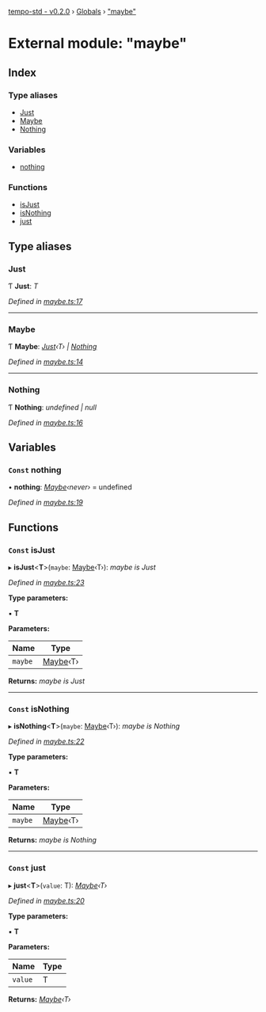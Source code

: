 [tempo-std - v0.2.0](../README.md) › [Globals](../globals.md) › ["maybe"](_maybe_.md)

# External module: "maybe"

## Index

### Type aliases

* [Just](_maybe_.md#just)
* [Maybe](_maybe_.md#maybe)
* [Nothing](_maybe_.md#nothing)

### Variables

* [nothing](_maybe_.md#const-nothing)

### Functions

* [isJust](_maybe_.md#const-isjust)
* [isNothing](_maybe_.md#const-isnothing)
* [just](_maybe_.md#const-just)

## Type aliases

###  Just

Ƭ **Just**: *T*

*Defined in [maybe.ts:17](https://github.com/fponticelli/tempo/blob/d1a1f4f/std/src/maybe.ts#L17)*

___

###  Maybe

Ƭ **Maybe**: *[Just](_maybe_.md#just)‹T› | [Nothing](_maybe_.md#nothing)*

*Defined in [maybe.ts:14](https://github.com/fponticelli/tempo/blob/d1a1f4f/std/src/maybe.ts#L14)*

___

###  Nothing

Ƭ **Nothing**: *undefined | null*

*Defined in [maybe.ts:16](https://github.com/fponticelli/tempo/blob/d1a1f4f/std/src/maybe.ts#L16)*

## Variables

### `Const` nothing

• **nothing**: *[Maybe](_maybe_.md#maybe)‹never›* = undefined

*Defined in [maybe.ts:19](https://github.com/fponticelli/tempo/blob/d1a1f4f/std/src/maybe.ts#L19)*

## Functions

### `Const` isJust

▸ **isJust**<**T**>(`maybe`: [Maybe](_maybe_.md#maybe)‹T›): *maybe is Just<T>*

*Defined in [maybe.ts:23](https://github.com/fponticelli/tempo/blob/d1a1f4f/std/src/maybe.ts#L23)*

**Type parameters:**

▪ **T**

**Parameters:**

Name | Type |
------ | ------ |
`maybe` | [Maybe](_maybe_.md#maybe)‹T› |

**Returns:** *maybe is Just<T>*

___

### `Const` isNothing

▸ **isNothing**<**T**>(`maybe`: [Maybe](_maybe_.md#maybe)‹T›): *maybe is Nothing*

*Defined in [maybe.ts:22](https://github.com/fponticelli/tempo/blob/d1a1f4f/std/src/maybe.ts#L22)*

**Type parameters:**

▪ **T**

**Parameters:**

Name | Type |
------ | ------ |
`maybe` | [Maybe](_maybe_.md#maybe)‹T› |

**Returns:** *maybe is Nothing*

___

### `Const` just

▸ **just**<**T**>(`value`: T): *[Maybe](_maybe_.md#maybe)‹T›*

*Defined in [maybe.ts:20](https://github.com/fponticelli/tempo/blob/d1a1f4f/std/src/maybe.ts#L20)*

**Type parameters:**

▪ **T**

**Parameters:**

Name | Type |
------ | ------ |
`value` | T |

**Returns:** *[Maybe](_maybe_.md#maybe)‹T›*
